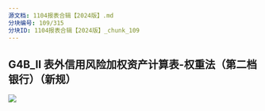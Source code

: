 ```yaml
---
源文档: 1104报表合辑【2024版】.md
分块编号: 109/315
分块ID: 1104报表合辑【2024版】_chunk_109
---
```


## G4B\_Ⅱ 表外信用风险加权资产计算表-权重法（第二档银行）（新规）

![](data:image/x-emf;base64...)

